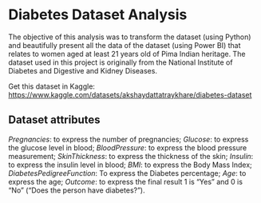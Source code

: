# Diabetes Dataset Analysis

The objective of this analysis was to transform the dataset (using Python) and beautifully present all the data of the dataset (using Power BI) that relates to women aged at least 21 years old of Pima Indian heritage. The dataset used in this project is originally from the National Institute of Diabetes and Digestive and Kidney
Diseases.

Get this dataset in Kaggle: https://www.kaggle.com/datasets/akshaydattatraykhare/diabetes-dataset

## Dataset attributes

_Pregnancies_: to express the number of pregnancies;
_Glucose_: to express the glucose level in blood;
_BloodPressure_: to express the blood pressure measurement;
_SkinThickness_: to express the thickness of the skin;
_Insulin_: to express the insulin level in blood;
_BMI_: to express the Body Mass Index;
_DiabetesPedigreeFunction_: To express the Diabetes percentage;
_Age_: to express the age;
_Outcome_: to express the final result 1 is “Yes” and 0 is “No” (“Does the person have diabetes?”).
